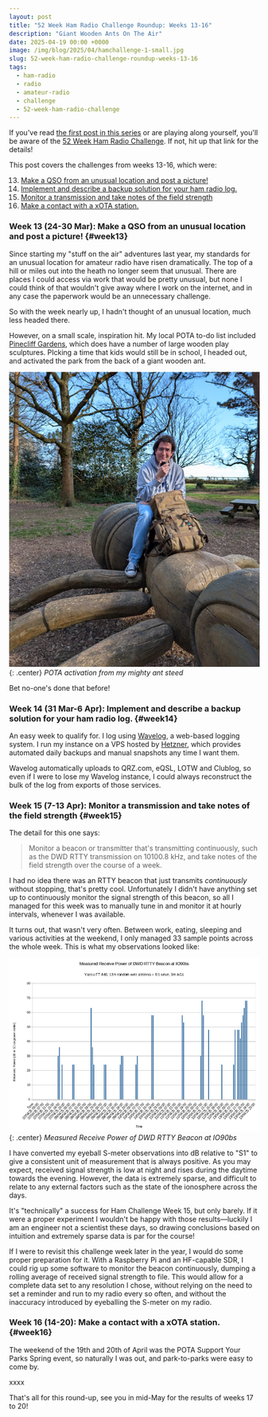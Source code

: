 ```yaml
---
layout: post
title: "52 Week Ham Radio Challenge Roundup: Weeks 13-16"
description: "Giant Wooden Ants On The Air"
date: 2025-04-19 00:00 +0000
image: /img/blog/2025/04/hamchallenge-1-small.jpg
slug: 52-week-ham-radio-challenge-roundup-weeks-13-16
tags:
  - ham-radio
  - radio
  - amateur-radio
  - challenge
  - 52-week-ham-radio-challenge
---
```


If you've read [the first post in this series](/blog/52-week-ham-radio-challenge-roundup-weeks-1-4/) or are playing along yourself, you'll be aware of the [52 Week Ham Radio Challenge](https://hamchallenge.org/). If not, hit up that link for the details!

This post covers the challenges from weeks 13-16, which were:

<ol start="13">
  <li><a href="#week13">Make a QSO from an unusual location and post a picture!</a></li>
  <li><a href="#week14">Implement and describe a backup solution for your ham radio log.</a></li>
  <li><a href="#week15">Monitor a transmission and take notes of the field strength</a></li>
  <li><a href="#week16">Make a contact with a xOTA station.</a></li>
</ol>

### Week 13 (24-30 Mar): Make a QSO from an unusual location and post a picture! {#week13}

Since starting my "stuff on the air" adventures last year, my standards for an unusual location for amateur radio have risen dramatically. The top of a hill or miles out into the heath no longer seem that unusual. There are places I could access via work that would be pretty unusual, but none I could think of that wouldn't give away where I work on the internet, and in any case the paperwork would be an unnecessary challenge.

So with the week nearly up, I hadn't thought of an unusual location, much less headed there.

However, on a small scale, inspiration hit. My local POTA to-do list included [Pinecliff Gardens](/blog/pota-activation-report-pinecliff-gardens/), which does have a number of large wooden play sculptures. PIcking a time that kids would still be in school, I headed out, and activated the park from the back of a giant wooden ant.

![Me sat on a large wooden ant sculpture in a park. I have a rucksack in front of me and a microphone in my hand. A vertical antenna is in the trees in the distance.](/img/blog/2025/03/pinecliff-3.jpg){: .center}
*POTA activation from my mighty ant steed*

Bet no-one's done that before!

### Week 14 (31 Mar-6 Apr): Implement and describe a backup solution for your ham radio log. {#week14}

An easy week to qualify for. I log using [Wavelog](https://www.wavelog.org/), a web-based logging system. I run my instance on a VPS hosted by [Hetzner](https://www.hetzner.com/), which provides automated daily backups and manual snapshots any time I want them.

Wavelog automatically uploads to QRZ.com, eQSL, LOTW and Clublog, so even if I were to lose my Wavelog instance, I could always reconstruct the bulk of the log from exports of those services.

### Week 15 (7-13 Apr): Monitor a transmission and take notes of the field strength {#week15}

The detail for this one says:

> Monitor a beacon or transmitter that's transmitting continuously, such as the DWD RTTY transmission on 10100.8 kHz, and take notes of the field strength over the course of a week.

I had no idea there was an RTTY beacon that just transmits *continuously* without stopping, that's pretty cool. Unfortunately I didn't have anything set up to continuously monitor the signal strength of this beacon, so all I managed for this week was to manually tune in and monitor it at hourly intervals, whenever I was available.

It turns out, that wasn't very often. Between work, eating, sleeping and various activities at the weekend, I only managed 33 sample points across the whole week. This is what my observations looked like:

![A very sparse graph of results](/img/blog/2025/04/hamchallenge-2.png){: .center}
*Measured Receive Power of DWD RTTY Beacon at IO90bs*

I have converted my eyeball S-meter observations into dB relative to "S1" to give a consistent unit of measurement that is always positive. As you may expect, received signal strength is low at night and rises during the daytime towards the evening. However, the data is extremely sparse, and difficult to relate to any external factors such as the state of the ionosphere across the days.

It's "technically" a success for Ham Challenge Week 15, but only barely. If it were a proper experiment I wouldn't be happy with those results&mdash;luckily I am an engineer not a scientist these days, so drawing conclusions based on intuition and extremely sparse data is par for the course!

If I were to revisit this challenge week later in the year, I would do some proper preparation for it. With a Raspberry Pi and an HF-capable SDR, I could rig up some software to monitor the beacon continuously, dumping a rolling average of received signal strength to file. This would allow for a complete data set to any resolution I chose, without relying on the need to set a reminder and run to my radio every so often, and without the inaccuracy introduced by eyeballing the S-meter on my radio.

### Week 16 (14-20): Make a contact with a xOTA station. {#week16}

The weekend of the 19th and 20th of April was the POTA Support Your Parks Spring event, so naturally I was out, and park-to-parks were easy to come by.

xxxx

That's all for this round-up, see you in mid-May for the results of weeks 17 to 20!